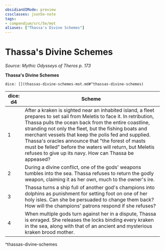 ```yaml
---
obsidianUIMode: preview
cssclasses: json5e-note
tags:
- compendium/src/5e/mot
aliases: ["Thassa's Divine Schemes"]
---
```

# Thassa's Divine Schemes
*Source: Mythic Odysseys of Theros p. 173* 

**Thassa's Divine Schemes**

`dice: [](thassas-divine-schemes-mot.md#^thassas-divine-schemes)`

| dice: d4 | Scheme |
|----------|--------|
| 1 | After a kraken is sighted near an inhabited island, a fleet prepares to set sail from Meletis to face it. In retribution, Thassa pulls the ocean back from the entire coastline, stranding not only the fleet, but the fishing boats and merchant vessels that keep the polis fed and supplied. Thassa's oracles announce that "the forest of masts must be felled" before the waters will return, but Meletis refuses to give up its navy. How can Thassa be appeased? |
| 2 | During a divine conflict, one of the gods' weapons tumbles into the sea. Thassa refuses to return the godly weapon, claiming it as her own, much to the owner's ire. |
| 3 | Thassa turns a ship full of another god's champions into dolphins as punishment for setting foot on one of her holy isles. Can she be persuaded to change them back? How will the champions' patrons respond if she refuses? |
| 4 | When multiple gods turn against her in a dispute, Thassa is enraged. She releases the locks binding every kraken in the sea, along with that of an ancient and mysterious kraken brood mother. |
^thassas-divine-schemes